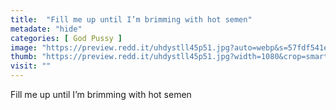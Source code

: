 ```yaml
---
title:  "Fill me up until I’m brimming with hot semen"
metadate: "hide"
categories: [ God Pussy ]
image: "https://preview.redd.it/uhdystll45p51.jpg?auto=webp&s=57fdf541ea0aae409ec48488d9293d4869ed9d3c"
thumb: "https://preview.redd.it/uhdystll45p51.jpg?width=1080&crop=smart&auto=webp&s=f53050ab7d5c6027401568981330fd6a9bc72d1c"
visit: ""
---
```

Fill me up until I’m brimming with hot semen

